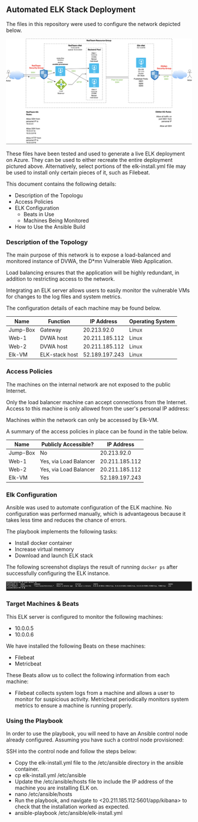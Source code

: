 ## Automated ELK Stack Deployment

The files in this repository were used to configure the network depicted below.

![Network Diagram](Diagrams/network-diagram.png)

These files have been tested and used to generate a live ELK deployment on Azure. They can be used to either recreate the entire deployment pictured above. Alternatively, select portions of the elk-install.yml file may be used to install only certain pieces of it, such as Filebeat.

 

This document contains the following details:
- Description of the Topologu
- Access Policies
- ELK Configuration
  - Beats in Use
  - Machines Being Monitored
- How to Use the Ansible Build


### Description of the Topology

The main purpose of this network is to expose a load-balanced and monitored instance of DVWA, the D*mn Vulnerable Web Application.

Load balancing ensures that the application will be highly redundant, in addition to restricting access to the network.


Integrating an ELK server allows users to easily monitor the vulnerable VMs for changes to the log files and system metrics.


The configuration details of each machine may be found below.


| Name     | Function       | IP Address     | Operating System |
|----------|----------------|----------------|------------------|
| Jump-Box | Gateway        | 20.213.92.0    | Linux            |
| Web-1    | DVWA host      | 20.211.185.112 | Linux            |
| Web-2    | DVWA host      | 20.211.185.112 | Linux            |
| Elk-VM   | ELK-stack host | 52.189.197.243 | Linux            |

### Access Policies

The machines on the internal network are not exposed to the public Internet. 

Only the load balancer machine can accept connections from the Internet. Access to this machine is only allowed from the user's personal IP address:


Machines within the network can only be accessed by Elk-VM.


A summary of the access policies in place can be found in the table below.

| Name     | Publicly Accessible?   | IP Address     |
|----------|------------------------|----------------|
| Jump-Box | No                     | 20.213.92.0    |
| Web-1    | Yes, via Load Balancer | 20.211.185.112 |
| Web-2    | Yes, via Load Balancer | 20.211.185.112 |
| Elk-VM   | Yes                    | 52.189.197.243 |

### Elk Configuration

Ansible was used to automate configuration of the ELK machine. No configuration was performed manually, which is advantageous because it takes less time and reduces the chance of errors.


The playbook implements the following tasks:
- Install docker container
- Increase virtual memory
- Download and launch ELK stack

The following screenshot displays the result of running `docker ps` after successfully configuring the ELK instance.

![Docker Output](Diagrams/docker-ps-output.png)

### Target Machines & Beats
This ELK server is configured to monitor the following machines:
- 10.0.0.5
- 10.0.0.6

We have installed the following Beats on these machines:
- Filebeat
- Metricbeat

These Beats allow us to collect the following information from each machine:
- Filebeat collects system logs from a machine and allows a user to monitor for suspicious activity. Metricbeat periodically monitors system metrics to ensure a machine is running properly.  

### Using the Playbook
In order to use the playbook, you will need to have an Ansible control node already configured. Assuming you have such a control node provisioned: 

SSH into the control node and follow the steps below:
- Copy the elk-install.yml file to the /etc/ansible directory in the ansible container.
-   cp elk-install.yml /etc/ansible
- Update the /etc/ansible/hosts file to include the IP address of the machine you are installing ELK on.
-   nano /etc/ansible/hosts
- Run the playbook, and navigate to <20.211.185.112:5601/app/kibana> to check that the installation worked as expected.
-   ansible-playbook /etc/ansible/elk-install.yml

